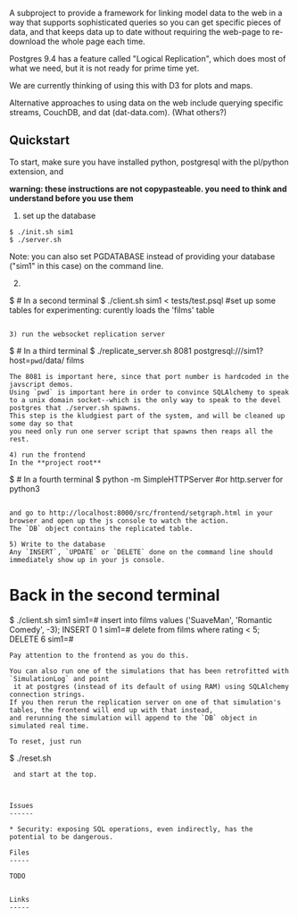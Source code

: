 
A subproject to provide a framework for linking model data to the web in a way that supports sophisticated queries so you can get specific pieces of data, and that keeps data up to date without requiring the web-page to re-download the whole page each time.

Postgres 9.4 has a feature called "Logical Replication", which does most of what we need, but it is not ready for prime time yet.

We are currently thinking of using this with D3 for plots and maps.

Alternative approaches to using data on the web include querying specific streams, CouchDB, and dat (dat-data.com). (What others?)

Quickstart
---------

To start, make sure you have installed python, postgresql with the pl/python extension, and 

**warning: these instructions are not copypasteable. you need to think and understand before you use them**

1) set up the database 
```
$ ./init.sh sim1
$ ./server.sh
```

Note: you can also set PGDATABASE instead of providing your database ("sim1" in this case) on the command line.

2) 
$ # In a second terminal
$ ./client.sh sim1 < tests/test.psql #set up some tables for experimenting: curently loads the 'films' table
```

3) run the websocket replication server
```
$ # In a third terminal
$ ./replicate_server.sh 8081 postgresql:///sim1?host=`pwd`/data/ films  
```
The 8081 is important here, since that port number is hardcoded in the javscript demos.
Using `pwd` is important here in order to convince SQLAlchemy to speak to a unix domain socket--which is the only way to speak to the devel postgres that ./server.sh spawns.
This step is the kludgiest part of the system, and will be cleaned up some day so that
you need only run one server script that spawns then reaps all the rest.

4) run the frontend
In the **project root**
```
$ # In a fourth terminal
$ python -m SimpleHTTPServer  #or http.server for python3
```

and go to http://localhost:8000/src/frontend/setgraph.html in your browser and open up the js console to watch the action.
The `DB` object contains the replicated table.

5) Write to the database
Any `INSERT`, `UPDATE` or `DELETE` done on the command line should immediately show up in your js console.
```
# Back in the second terminal
$ ./client.sh sim1
sim1=# insert into films values ('SuaveMan', 'Romantic Comedy', -3);
INSERT 0 1
sim1=# delete from films where rating < 5;
DELETE 6
sim1=# 
```
Pay attention to the frontend as you do this.

You can also run one of the simulations that has been retrofitted with `SimulationLog` and point
 it at postgres (instead of its default of using RAM) using SQLAlchemy connection strings.
If you then rerun the replication server on one of that simulation's tables, the frontend will end up with that instead,
and rerunning the simulation will append to the `DB` object in simulated real time.

To reset, just run
```
$ ./reset.sh
```
 and start at the top.



Issues
------

* Security: exposing SQL operations, even indirectly, has the potential to be dangerous.

Files
-----

TODO


Links
-----

